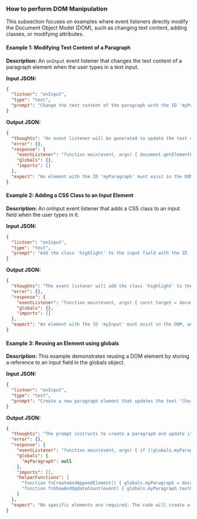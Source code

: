 ### How to perform DOM Manipulation

This subsection focuses on examples where event listeners directly modify the Document Object Model (DOM), such as changing text content, adding classes, or modifying attributes.

#### Example 1: Modifying Text Content of a Paragraph

**Description:** An `onInput` event listener that changes the text content of a paragraph element when the user types in a text input.

**Input JSON:**

```json
{
  "listner": "onInput",
  "type": "text",
  "prompt": "Change the text content of the paragraph with the ID 'myParagraph' to 'Text changed!' when the user types in the input field."
}
```

**Output JSON:**

```json
{
  "thoughts": "An event listener will be generated to update the text content of the paragraph element when the user types in the input field.",
  "error": {},
  "response": {
    "eventListener": "function main(event, args) { document.getElementById('myParagraph')?.textContent = 'Text changed!'; }",
    "globals": {},
    "imports": []
  },
  "expect": "An element with the ID 'myParagraph' must exist in the DOM."
}
```

#### Example 2: Adding a CSS Class to an Input Element

**Description:** An onInput event listener that adds a CSS class to an input field when the user types in it.

**Input JSON:**

```json
{
  "listner": "onInput",
  "type": "text",
  "prompt": "Add the class 'highlight' to the input field with the ID 'myInput' when the user types in it."
}
```

**Output JSON:**

```json
{
  "thoughts": "The event listener will add the class 'highlight' to the input field when the user types in it.",
  "error": {},
  "response": {
    "eventListener": "function main(event, args) { const target = document.getElementById('myInput'); if (!target) { console.warn('Input field with id myInput does not exist in DOM'); return; } target.classList.add('highlight'); }",
    "globals": {},
    "imports": []
  },
  "expect": "An element with the ID 'myInput' must exist in the DOM, and a CSS rule for the 'highlight' class should be defined."
}
```

#### Example 3: Reusing an Element using globals

**Description:** This example demonstrates reusing a DOM element by storing a reference to an input field in the globals object.

**Input JSON:**

```json
{
  "listner": "onInput",
  "type": "text",
  "prompt": "Create a new paragraph element that updates the text 'Character count: ' followed by the number of characters typed in the input field."
}
```

**Output JSON:**

```json
{
  "thoughts": "The prompt instructs to create a paragraph and update its content on each input. A reference to the paragraph will be stored in globals to prevent duplicate creation.",
  "error": {},
  "response": {
    "eventListener": "function main(event, args) { if (!globals.myParagraph) { fnCreateAndAppendElement(); } fnShowAndUpdateCount(event); }",
    "globals": {
      "myParagraph": null
    },
    "imports": [],
    "helperFunctions": [
      "function fnCreateAndAppendElement() { globals.myParagraph = document.createElement('p'); document.body.appendChild(globals.myParagraph); }",
      "function fnShowAndUpdateCount(event) { globals.myParagraph.textContent = 'Character count: ' + event.target.value.length; }"
    ]
  },
  "expect": "No specific elements are required. The code will create a paragraph and update its content on each input."
}
```
